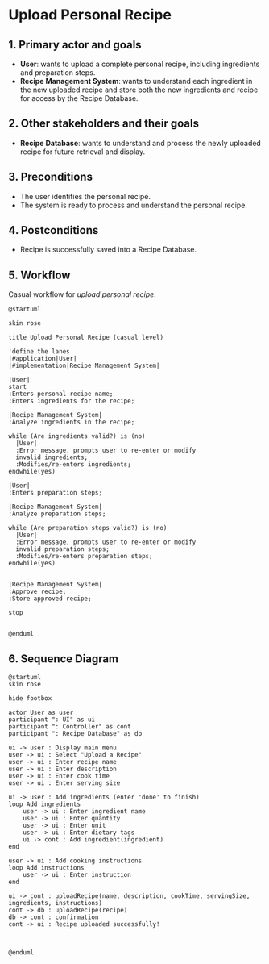 # Upload Personal Recipe

## 1. Primary actor and goals
* __User__: wants to upload a complete personal recipe, including ingredients and preparation steps.
* __Recipe Management System__: wants to understand each ingredient in the new uploaded recipe and store both the new ingredients and recipe for access by the Recipe Database.


## 2. Other stakeholders and their goals

* __Recipe Database__: wants to understand and process the newly uploaded recipe for future retrieval and display.

## 3. Preconditions

* The user identifies the personal recipe.
* The system is ready to process and understand the personal recipe.

## 4. Postconditions

* Recipe is successfully saved into a Recipe Database.


## 5. Workflow

Casual workflow for _upload personal recipe_:

```plantuml
@startuml

skin rose

title Upload Personal Recipe (casual level)

'define the lanes
|#application|User|
|#implementation|Recipe Management System|

|User|
start
:Enters personal recipe name;
:Enters ingredients for the recipe;

|Recipe Management System|
:Analyze ingredients in the recipe;

while (Are ingredients valid?) is (no)
  |User|
  :Error message, prompts user to re-enter or modify
  invalid ingredients;
  :Modifies/re-enters ingredients;  
endwhile(yes) 

|User|
:Enters preparation steps;

|Recipe Management System|
:Analyze preparation steps;

while (Are preparation steps valid?) is (no)
  |User|
  :Error message, prompts user to re-enter or modify
  invalid preparation steps;
  :Modifies/re-enters preparation steps;  
endwhile(yes)
  

|Recipe Management System|
:Approve recipe;
:Store approved recipe;

stop


@enduml
```

## 6. Sequence Diagram

```plantuml
@startuml
skin rose

hide footbox

actor User as user
participant ": UI" as ui
participant ": Controller" as cont
participant ": Recipe Database" as db

ui -> user : Display main menu
user -> ui : Select "Upload a Recipe"
user -> ui : Enter recipe name
user -> ui : Enter description
user -> ui : Enter cook time
user -> ui : Enter serving size

ui -> user : Add ingredients (enter 'done' to finish)
loop Add ingredients
    user -> ui : Enter ingredient name
    user -> ui : Enter quantity
    user -> ui : Enter unit
    user -> ui : Enter dietary tags
    ui -> cont : Add ingredient(ingredient)
end

user -> ui : Add cooking instructions
loop Add instructions
    user -> ui : Enter instruction
end

ui -> cont : uploadRecipe(name, description, cookTime, servingSize, ingredients, instructions)
cont -> db : uploadRecipe(recipe)
db -> cont : confirmation
cont -> ui : Recipe uploaded successfully!



@enduml
```